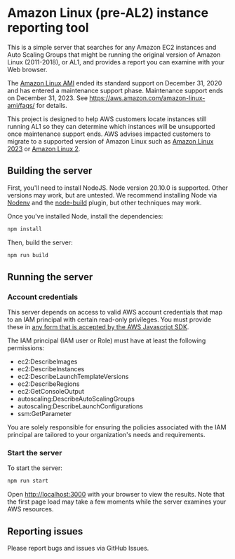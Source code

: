 # Amazon Linux (pre-AL2) instance reporting tool

This is a simple server that searches for any Amazon EC2 instances
and Auto Scaling Groups that might be running the original version of
Amazon Linux (2011-2018), or AL1, and provides a report you can examine
with your Web browser.

The [Amazon Linux AMI](https://aws.amazon.com/amazon-linux-ami/) ended its
standard support on December 31, 2020 and has entered a maintenance support
phase. Maintenance support ends on December 31,
2023. See https://aws.amazon.com/amazon-linux-ami/faqs/ for details.

This project is designed to help AWS customers locate instances still running
AL1 so they can determine which instances will be unsupported once maintenance
support ends. AWS advises impacted customers to migrate to a supported version
of Amazon Linux such as [Amazon Linux
2023](https://aws.amazon.com/linux/amazon-linux-2023/) or [Amazon Linux
2](https://aws.amazon.com/amazon-linux-2/).


## Building the server

First, you'll need to install NodeJS. Node version 20.10.0 is supported. Other
versions may work, but are untested. We recommend installing Node via
[Nodenv](https://github.com/nodenv/nodenv) and the
[node-build](https://github.com/nodenv/node-build) plugin, but other techniques
may work.

Once you've installed Node, install the dependencies:

```sh
npm install
```

Then, build the server:

```sh
npm run build
```

## Running the server

### Account credentials

This server depends on access to valid AWS account credentials that map to an
IAM principal with certain read-only privileges. You must provide these in [any
form that is accepted by the AWS Javascript
SDK](https://docs.aws.amazon.com/sdk-for-javascript/v3/developer-guide/setting-credentials-node.html#credchain).

The IAM principal (IAM user or Role) must have at least the following permissions:

* ec2:DescribeImages
* ec2:DescribeInstances
* ec2:DescribeLaunchTemplateVersions
* ec2:DescribeRegions
* ec2:GetConsoleOutput
* autoscaling:DescribeAutoScalingGroups
* autoscaling:DescribeLaunchConfigurations
* ssm:GetParameter

You are solely responsible for ensuring the policies associated with the IAM
principal are tailored to your organization's needs and requirements.

### Start the server

To start the server:

```sh
npm run start
```

Open [http://localhost:3000](http://localhost:3000) with your browser to view
the results. Note that the first page load may take a few moments while the
server examines your AWS resources.

## Reporting issues

Please report bugs and issues via GitHub Issues.
